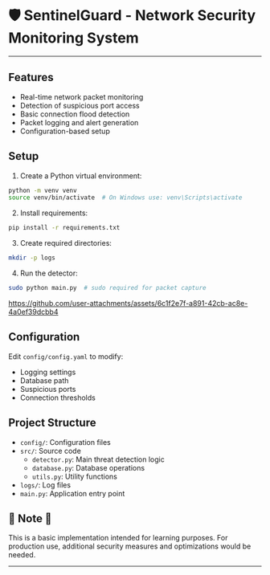 # 🛡️ SentinelGuard - Network Security Monitoring System

---

## Features 

- Real-time network packet monitoring
- Detection of suspicious port access 
- Basic connection flood detection
- Packet logging and alert generation
- Configuration-based setup  

## Setup   

1. Create a Python virtual environment:  
```bash
python -m venv venv
source venv/bin/activate  # On Windows use: venv\Scripts\activate
```

2. Install requirements:
```bash
pip install -r requirements.txt 
```

3. Create required directories: 
```bash
mkdir -p logs
```

4. Run the detector: 
```bash
sudo python main.py  # sudo required for packet capture
```



https://github.com/user-attachments/assets/6c1f2e7f-a891-42cb-ac8e-4a0ef39dcbb4



## Configuration

Edit `config/config.yaml` to modify:
- Logging settings
- Database path
- Suspicious ports
- Connection thresholds

## Project Structure

- `config/`: Configuration files 
- `src/`: Source code
  - `detector.py`: Main threat detection logic
  - `database.py`: Database operations 
  - `utils.py`: Utility functions
- `logs/`: Log files   
- `main.py`: Application entry point 

## 🚨 Note 🚨 

This is a basic implementation intended for learning purposes. For production use, additional security measures and optimizations would be needed.

---

